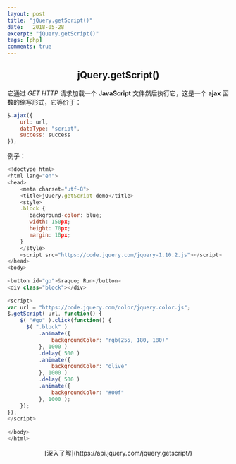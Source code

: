 ```yaml
---
layout: post
title: "jQuery.getScript()"
date:   2018-05-28
excerpt: "jQuery.getScript()"
tags: [php]
comments: true
---
```


<center><h2>jQuery.getScript()</h2></center>

<!--more-->

它通过 *GET HTTP* 请求加载一个 **JavaScript** 文件然后执行它，这是一个 **ajax** 函数的缩写形式，它等价于：

```javascript
$.ajax({
    url: url,
    dataType: "script",
    success: success
});
```

例子：

```javascript
<!doctype html>
<html lang="en">
<head>
    <meta charset="utf-8">
    <title>jQuery.getScript demo</title>
    <style>
    .block {
       background-color: blue;
       width: 150px;
       height: 70px;
       margin: 10px;
    }
    </style>
    <script src="https://code.jquery.com/jquery-1.10.2.js"></script>
</head>
<body>
 
<button id="go">&raquo; Run</button>
<div class="block"></div>
 
<script>
var url = "https://code.jquery.com/color/jquery.color.js";
$.getScript( url, function() {
    $( "#go" ).click(function() {
      $( ".block" )
          .animate({
              backgroundColor: "rgb(255, 180, 180)"
          }, 1000 )
          .delay( 500 )
          .animate({
              backgroundColor: "olive"
          }, 1000 )
          .delay( 500 )
          .animate({
              backgroundColor: "#00f"
          }, 1000 );
    });
});
</script>
 
</body>
</html>
```

<center>[深入了解](https://api.jquery.com/jquery.getscript/)</center>